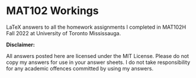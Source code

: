 # MAT102 Workings

LaTeX answers to all the homework assignments I completed in MAT102H Fall 2022 at
University of Toronto Mississauga.

**Disclaimer:**

All answers posted here are licensed under the MIT License. Please do not copy
my answers for use in your answer sheets. I do not take responsibility for any
academic offences committed by using my answers.
